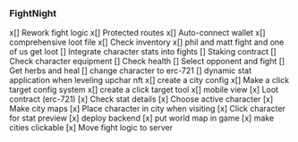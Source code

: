 ### FightNight

x[] Rework fight logic
x[] Protected routes
x[] Auto-connect wallet
x[] comprehensive loot file
x[] Check inventory
x[] phil and matt fight and one of us get loot
[] Integrate character stats into fights
[] Staking contract
[] Check character equipment
[] Check health
[] Select opponent and fight
[] Get herbs and heal
[] change character to erc-721
[] dynamic stat application when leveling upchar nft
x[] create a city config
x[] Make a click target config system
x[] create a click target tool
x[] mobile view
[x] Loot contract (erc-721)
[x] Check stat details
[x] Choose active character
[x] Make city maps
[x] Place character in city when visiting
[x] Click character for stat preview
[x] deploy backend
[x] put world map in game
[x] make cities clickable
[x] Move fight logic to server
